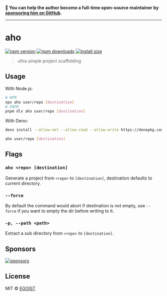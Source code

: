 **💛 You can help the author become a full-time open-source maintainer by [sponsoring him on GitHub](https://github.com/sponsors/egoist).**

---

# aho

[![npm version](https://badgen.net/npm/v/aho)](https://npm.im/aho) [![npm downloads](https://badgen.net/npm/dm/aho)](https://npm/im/aho) [![install size](https://packagephobia.com/badge?p=aho)](https://packagephobia.com/result?p=aho)

> ultra simple project scaffolding

## Usage

With Node.js:

```bash
# NPM
npx aho user/repo [destination]
# PNPM
pnpm dlx aho user/repo [destination]
```

With Deno:

```bash
deno install --allow-net --allow-read --allow-write https://denopkg.com/egoist/aho@latest/aho.ts

aho user/repo [destination]
```

## Flags

### `aho <repo> [destination]`

Generate a project from `<repo>` to `[destination]`, destination defaults to current directory.

### `--force`

By default the command would abort if destination is not empty, use `--force` if you want to empty the dir before writing to it.

### `-p, --path <path>`

Extract a sub directory from `<repo>` to `[destination]`.

## Sponsors

[![sponsors](https://sponsors-images.egoist.sh/sponsors.svg)](https://github.com/sponsors/egoist)

## License

MIT &copy; [EGOIST](https://github.com/sponsors/egoist)
